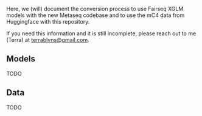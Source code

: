 Here, we (will) document the conversion process to use Fairseq XGLM models with the new Metaseq codebase and to use the mC4 data from Huggingface with this repository.

If you need this information and it is still incomplete, please reach out to me (Terra) at terrablvns@gmail.com.

## Models
TODO

## Data
TODO
